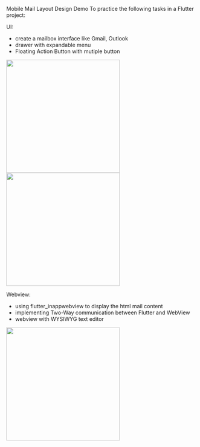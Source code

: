 Mobile Mail Layout Design Demo
To practice the following tasks in a Flutter project:

UI:
- create a mailbox interface like Gmail, Outlook
- drawer with expandable menu
- Floating Action Button with mutiple button
<img src="https://github.com/SlackerLee/mailbox_flutter/assets/150976304/5c98c546-d90b-410c-af2f-cffb5de7f431" width="300">
<img src="https://github.com/SlackerLee/mailbox_flutter/assets/150976304/59b29308-47cb-4d6d-9e92-c5b87e4516a3" width="300">



Webview:
- using flutter_inappwebview to display the html mail content
- implementing Two-Way communication between Flutter and WebView
- webview with WYSIWYG text editor 

<img src="https://github.com/SlackerLee/mailbox_flutter/assets/150976304/af666c29-e6c6-4d56-9528-5b8951083e6c" width="300">
